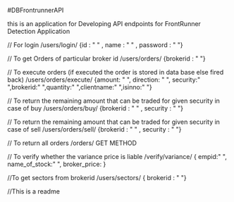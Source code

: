 #DBFrontrunnerAPI

this is an application for Developing API endpoints for FrontRunner Detection Application

  // For login
/users/login/                   {id : " " , name : " " , password : " "}

  // To get Orders of particular broker id
/users/orders/                  {brokerid : " "}

  // To execute orders (if executed the order is stored in data base else fired back)
/users/orders/execute/          {amount: " ", direction: " ", security:" ",brokerid:" ",quantity:" ",clientname:" ",isinno:" "}

  // To return the remaining amount that can be traded for given security in case of buy
/users/orders/buy/              {brokerid : " " , security : " "}

  // To return the remaining amount that can be traded for given security in case of sell
/users/orders/sell/             {brokerid : " " , security : " "}

  // To return all orders
/orders/                         GET METHOD

  // To verify whether the variance price is liable
/verify/variance/               { empid:" ", name_of_stock:" ", broker_price: }


//To get sectors from brokerid
/users/sectors/              { brokerid : " "}


//This is a readme